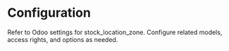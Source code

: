 # Configuration

Refer to Odoo settings for stock_location_zone. Configure related models, access rights, and options as needed.
